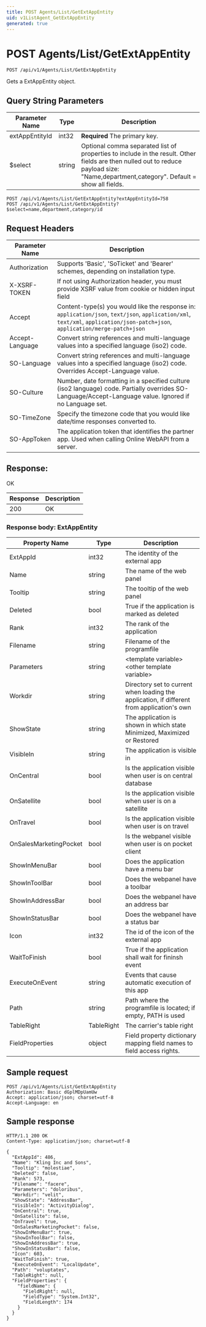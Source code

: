 ```yaml
---
title: POST Agents/List/GetExtAppEntity
uid: v1ListAgent_GetExtAppEntity
generated: true
---
```


# POST Agents/List/GetExtAppEntity

```http
POST /api/v1/Agents/List/GetExtAppEntity
```

Gets a ExtAppEntity object.







## Query String Parameters

| Parameter Name | Type |  Description |
|----------------|------|--------------|
| extAppEntityId | int32 | **Required** The primary key. |
| $select | string |  Optional comma separated list of properties to include in the result. Other fields are then nulled out to reduce payload size: "Name,department,category". Default = show all fields. |

```http
POST /api/v1/Agents/List/GetExtAppEntity?extAppEntityId=758
POST /api/v1/Agents/List/GetExtAppEntity?$select=name,department,category/id
```


## Request Headers

| Parameter Name | Description |
|----------------|-------------|
| Authorization  | Supports 'Basic', 'SoTicket' and 'Bearer' schemes, depending on installation type. |
| X-XSRF-TOKEN   | If not using Authorization header, you must provide XSRF value from cookie or hidden input field |
| Accept         | Content-type(s) you would like the response in: `application/json`, `text/json`, `application/xml`, `text/xml`, `application/json-patch+json`, `application/merge-patch+json` |
| Accept-Language | Convert string references and multi-language values into a specified language (iso2) code. |
| SO-Language | Convert string references and multi-language values into a specified language (iso2) code. Overrides Accept-Language value. |
| SO-Culture | Number, date formatting in a specified culture (iso2 language) code. Partially overrides SO-Language/Accept-Language value. Ignored if no Language set. |
| SO-TimeZone | Specify the timezone code that you would like date/time responses converted to. |
| SO-AppToken | The application token that identifies the partner app. Used when calling Online WebAPI from a server. |


## Response:

OK

| Response | Description |
|----------------|-------------|
| 200 | OK |

### Response body: ExtAppEntity

| Property Name | Type |  Description |
|----------------|------|--------------|
| ExtAppId | int32 | The identity of the external app |
| Name | string | The name of the web panel |
| Tooltip | string | The tooltip of the web panel |
| Deleted | bool | True if the application is marked as deleted |
| Rank | int32 | The rank of the application |
| Filename | string | Filename of the programfile |
| Parameters | string | &lt;template variable&gt; &lt;other template variable&gt; |
| Workdir | string | Directory set to current when loading the application, if different from application's own |
| ShowState | string | The application is shown in which state Minimized, Maximized or Restored |
| VisibleIn | string | The application is visible in |
| OnCentral | bool | Is the application visible when user is on central database |
| OnSatellite | bool | Is the application visible when user is on a satellite |
| OnTravel | bool | Is the application visible when user is on travel |
| OnSalesMarketingPocket | bool | Is the webpanel visible when user is on pocket client |
| ShowInMenuBar | bool | Does the application have a menu bar |
| ShowInToolBar | bool | Does the webpanel have a toolbar |
| ShowInAddressBar | bool | Does the webpanel have an address bar |
| ShowInStatusBar | bool | Does the webpanel have a status bar |
| Icon | int32 | The id of the icon of the external app |
| WaitToFinish | bool | True if the application shall wait for fininsh event |
| ExecuteOnEvent | string | Events that cause automatic execution of this app |
| Path | string | Path where the programfile is located; if empty, PATH is used |
| TableRight | TableRight | The carrier's table right |
| FieldProperties | object | Field property dictionary mapping field names to field access rights. |

## Sample request

```http!
POST /api/v1/Agents/List/GetExtAppEntity
Authorization: Basic dGplMDpUamUw
Accept: application/json; charset=utf-8
Accept-Language: en
```

## Sample response

```http_
HTTP/1.1 200 OK
Content-Type: application/json; charset=utf-8

{
  "ExtAppId": 486,
  "Name": "Kling Inc and Sons",
  "Tooltip": "molestiae",
  "Deleted": false,
  "Rank": 573,
  "Filename": "facere",
  "Parameters": "doloribus",
  "Workdir": "velit",
  "ShowState": "AddressBar",
  "VisibleIn": "ActivityDialog",
  "OnCentral": true,
  "OnSatellite": false,
  "OnTravel": true,
  "OnSalesMarketingPocket": false,
  "ShowInMenuBar": true,
  "ShowInToolBar": false,
  "ShowInAddressBar": true,
  "ShowInStatusBar": false,
  "Icon": 603,
  "WaitToFinish": true,
  "ExecuteOnEvent": "LocalUpdate",
  "Path": "voluptates",
  "TableRight": null,
  "FieldProperties": {
    "fieldName": {
      "FieldRight": null,
      "FieldType": "System.Int32",
      "FieldLength": 174
    }
  }
}
```